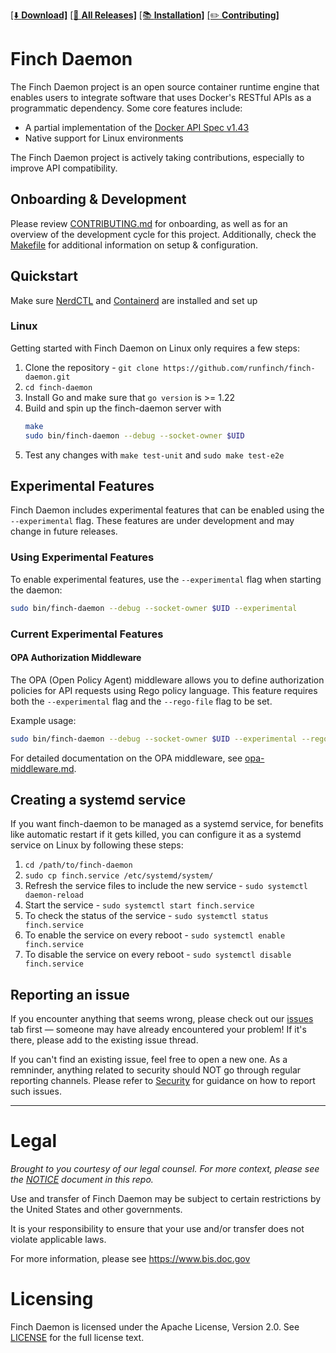 [[⬇️ **Download]**](https://github.com/runfinch/finch-daemon/releases)
[[🚀 **All Releases]**](https://github.com/runfinch/finch-daemon/releases)
[[📚 **Installation]**](#quickstart)
[[✏️ **Contributing]**](CONTRIBUTING.md)

# Finch Daemon

The Finch Daemon project is an open source container runtime engine that enables users to integrate software that uses Docker's RESTful APIs as a programmatic dependency. Some core features include:

 - A partial implementation of the [Docker API Spec v1.43](https://docs.docker.com/engine/api/v1.43/)
 - Native support for Linux environments

The Finch Daemon project is actively taking contributions, especially to improve API compatibility.

## Onboarding & Development

Please review [CONTRIBUTING.md](./CONTRIBUTING.md) for onboarding, as well as for an overview of the development cycle for this project.
Additionally, check the [Makefile](./Makefile) for additional information on setup & configuration.

## Quickstart
Make sure [NerdCTL](https://github.com/containerd/nerdctl) and 
[Containerd](https://github.com/containerd/containerd) are installed and set up

### Linux
Getting started with Finch Daemon on Linux only requires a few steps:

1. Clone the repository - `git clone https://github.com/runfinch/finch-daemon.git`
2. `cd finch-daemon`
3. Install Go and make sure that `go version` is >= 1.22
4. Build and spin up the finch-daemon server with 
   ```bash 
   make
   sudo bin/finch-daemon --debug --socket-owner $UID
   ```
5. Test any changes with `make test-unit` and `sudo make test-e2e`


## Experimental Features

Finch Daemon includes experimental features that can be enabled using the `--experimental` flag. These features are under development and may change in future releases.

### Using Experimental Features

To enable experimental features, use the `--experimental` flag when starting the daemon:

```bash
sudo bin/finch-daemon --debug --socket-owner $UID --experimental
```

### Current Experimental Features

#### OPA Authorization Middleware

The OPA (Open Policy Agent) middleware allows you to define authorization policies for API requests using Rego policy language. This feature requires both the `--experimental` flag and the `--rego-file` flag to be set.

Example usage:
```bash
sudo bin/finch-daemon --debug --socket-owner $UID --experimental --rego-file /path/to/policy.rego
```

For detailed documentation on the OPA middleware, see [opa-middleware.md](docs/opa-middleware.md).


## Creating a systemd service
If you want finch-daemon to be managed as a systemd service, for benefits like automatic
restart if it gets killed, you can configure it as a systemd service on Linux by
following these steps:

1. `cd /path/to/finch-daemon`
2. `sudo cp finch.service /etc/systemd/system/`
3. Refresh the service files to include the new service - `sudo systemctl daemon-reload`
4. Start the service - `sudo systemctl start finch.service`
5. To check the status of the service - `sudo systemctl status finch.service`
6. To enable the service on every reboot - `sudo systemctl enable finch.service`
7. To disable the service on every reboot - `sudo systemctl disable finch.service`

## Reporting an issue

If you encounter anything that seems wrong, please check out our [issues](https://github.com/runfinch/finch-daemon/issues) tab first — someone may have already encountered your problem! If it's there, please add to the existing issue thread.

If you can't find an existing issue, feel free to open a new one. As a remninder, anything related to security should NOT go through regular reporting channels. Please refer to [Security](https://github.com/runfinch/finch-daemon?tab=security-ov-file#reporting-security-issues) for guidance on how to report such issues.

-----


Legal
=====

*Brought to you courtesy of our legal counsel. For more context,
please see the [NOTICE](https://github.com/runfinch/finch-daemon/blob/main/NOTICE) document in this repo.*

Use and transfer of Finch Daemon may be subject to certain restrictions by the
United States and other governments.

It is your responsibility to ensure that your use and/or transfer does not
violate applicable laws.

For more information, please see https://www.bis.doc.gov

Licensing
=========
Finch Daemon is licensed under the Apache License, Version 2.0. 
See [LICENSE](https://github.com/runfinch/finch-daemon/blob/main/LICENSE) for the full license text.
